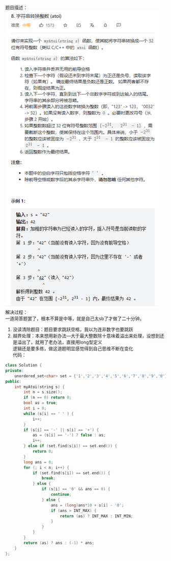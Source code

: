 题目描述：  
![image](/basical/string/image/image14.png)  
解决过程：  
一道简答题罢了，根本不算是中等，就是自己太sb了才做了二十分钟。  
1. 没读清除题目：题目要求跳跃空格，我以为连非数字也要跳跃  
2. 越界处理：本来想用新办法—大于最大整数除十意味着溢出来处理，没想到还是溢出了，就用了老办法，直接用long型定义  
逻辑还是要多练，做这道题明显感觉得到自己思维不断在变化  
代码：  
```cpp
class Solution {
private:
    unordered_set<char> set = {'1','2','3','4','5','6','7','8','9','0'};
public:
    int myAtoi(string s) {
        int n = s.size();
        if (n == 0) return 0;
        bool as = true;
        int i = 0;
        while (s[i] == ' ' ) {
            i++;
        }
        if (s[i] == '-' || s[i] == '+') {
            as = (s[i] == '-') ? false : as; 
            i++;
        } else if (set.find(s[i]) == set.end()) {
            return 0;
        }
        long ans = 0;
        for (; i < n; i++) {
            if (set.find(s[i]) == set.end()) {
                break;
            } else {
                if (s[i] == '0' && ans == 0) {
                    continue;
                } else {
                    ans = (long)ans*10 + s[i] - '0';
                    if (ans > INT_MAX) {
                        return (as) ? INT_MAX : INT_MIN;
                    }
                }
            }
        }
        return (as) ? ans : (-1) * ans;
    }
};
```
